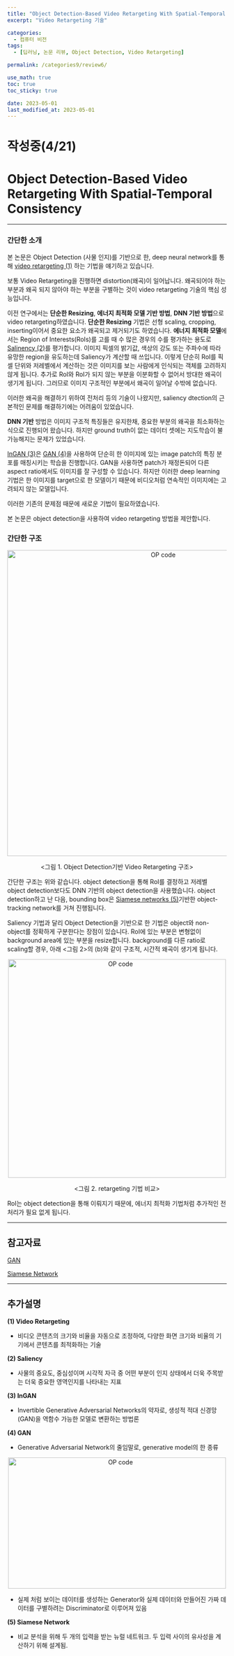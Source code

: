 ```yaml
---
title: "Object Detection-Based Video Retargeting With Spatial-Temporal Consistency 리뷰"
excerpt: "Video Retargeting 기술"

categories:
  - 컴퓨터 비전
tags:
  - [딥러닝, 논문 리뷰, Object Detection, Video Retargeting]

permalink: /categories9/review6/

use_math: true
toc: true
toc_sticky: true

date: 2023-05-01
last_modified_at: 2023-05-01
---
```


# 작성중(4/21)

# Object Detection-Based Video Retargeting With Spatial-Temporal Consistency

---

### 간단한 소개

본 논문은 Object Detection (사물 인지)를 기반으로 한, deep neural network를 통해 [video retargeting (1)](#추가설명) 하는 기법을 얘기하고 있습니다. 

보통 Video Retargeting을 진행하면 distortion(왜곡)이 일어납니다. 왜곡되어야 하는 부분과 왜곡 되지 않아야 하는 부분을 구별하는 것이 video retargeting 기술의 핵심 성능입니다.

이전 연구에서는 **단순한 Resizing**, **에너지 최적화 모델 기반 방법**, **DNN 기반 방법**으로 video retargeting하였습니다. **단순한 Resizing** 기법은 선형 scaling, cropping, inserting이어서 중요한 요소가 왜곡되고 제거되기도 하였습니다. **에너지 최적화 모델**에서는 Region of Interests(RoIs)를 고를 때 수 많은 경우의 수를 평가하는 용도로 [Salinency (2)](#추가설명)를 평가합니다. 이미지 픽셀의 밝기값, 색상의 강도 또는 주파수에 따라 유망한 region을 유도하는데 Saliency가 계산할 때 쓰입니다. 이렇게 단순히 RoI를 픽셀 단위와 저레벨에서 계산하는 것은 이미지를 보는 사람에게 인식되는 객체를 고려하지 않게 됩니다. 추가로 RoI와 RoI가 되지 않는 부분을 이분화할 수 없어서 방대한 왜곡이 생기게 됩니다. 그러므로 이미지 구조적인 부분에서 왜곡이 일어날 수밖에 없습니다. 

이러한 왜곡을 해결하기 위하여 전처리 등의 기술이 나왔지만, saliency dtection의 근본적인 문제를 해결하기에는 어려움이 있었습니다. 

**DNN 기반** 방법은 이미지 구조적 특징들은 유지한채, 중요한 부분의 왜곡을 최소화하는 식으로 진행되어 왔습니다. 하지만 ground truth이 없는 데이터 셋에는 지도학습이 불가능해지는 문제가 있었습니다. 

[InGAN (3)](#추가설명)은 [GAN (4)](#추가설명)을 사용하여 단순히 한 이미지에 있는 image patch의 특징 분포를 매칭시키는 학습을 진행합니다. GAN을 사용하면 patch가 재정돈되어 다른 aspect ratio에서도 이미지를 잘 구성할 수 있습니다. 하지만 이러한 deep learning 기법은 한 이미지를 target으로 한 모델이기 때문에 비디오처럼 연속적인 이미지에는 고려되지 않는 모델입니다.

이러한 기존의 문제점 때문에 새로운 기법이 필요하였습니다. 

본 논문은 object detection을 사용하여 video retargeting 방법을 제안합니다. 

### 간단한 구조

<p align="center"><img src="../../assets/images/050202.jpg" width="700px" height="700px" title="OP code 예시" alt="OP code" ><img></p>
<center><그림 1. Object Detection기반 Video Retargeting 구조></center>

간단한 구조는 위와 같습니다. object detection을 통해 RoI를 결정하고 저레벨 object detection보다도 DNN 기반의 object detection을 사용했습니다. object detection하고 난 다음, bounding box은 [Siamese networks (5)](#추가설명)기반한 object-tracking network를 거쳐 진행됩니다. 

Saliency 기법과 달리 Object Detection을 기반으로 한 기법은 object와 non-object를 정확하게 구분한다는 장점이 있습니다. RoI에 있는 부분은 변형없이 background area에 있는 부분을 resize합니다. background를 다른 ratio로 scaling할 경우, 아래 <그림 2>의 (b)와 같이 구조적, 시간적 왜곡이 생기게 됩니다. 

<p align="center"><img src="../../assets/images/050203.jpg" width="500px" height="500px" title="OP code 예시" alt="OP code" ><img></p>
<center><그림 2. retargeting 기법 비교></center>

RoI는 object detection을 통해 이뤄지기 때문에, 에너지 최적화 기법처럼 추가적인 전처리가 필요 없게 됩니다. 

--- 

## 참고자료

[GAN](https://process-mining.tistory.com/169)

[Siamese Network](https://www.boostcourse.org/ai218/lecture/410030?isDesc=false)

---

## 추가설명

**(1) Video Retargeting**
- 비디오 콘텐츠의 크기와 비율을 자동으로 조정하여, 다양한 화면 크기와 비율의 기기에서 콘텐츠를 최적화하는 기술

**(2) Saliency**
- 사물의 중요도, 중심성이며 시각적 자극 중 어떤 부분이 인지 상태에서 더욱 주목받는 더욱 중요한 영역인지를 나타내는 지표

**(3) InGAN**
- Invertible Generative Adversarial Networks의 약자로, 생성적 적대 신경망(GAN)을 역함수 가능한 모델로 변환하는 방법론 

**(4) GAN**
- Generative Adversarial Network의 줄임말로, generative model의 한 종류

<p align="center"><img src="../../assets/images/050201.png" width="500px" height="300px" title="OP code 예시" alt="OP code" ><img></p>

- 실제 처럼 보이는 데이터를 생성하는 Generator와 실제 데이터와 만들어진 가짜 데이터를 구별하려는 Discriminator로 이루어져 있음

**(5) Siamese Network**
- 비교 분석을 위해 두 개의 입력을 받는 뉴럴 네트워크. 두 입력 사이의 유사성을 계산하기 위해 설계됨.